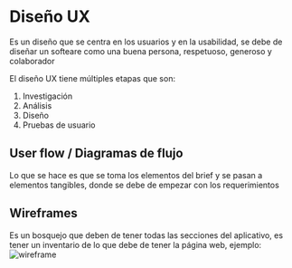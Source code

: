 # Diseño UX

Es un diseño que se centra en los usuarios y en la usabilidad, se debe de diseñar un softeare como una buena persona, respetuoso, generoso y colaborador

El diseño UX tiene múltiples etapas que son:

1. Investigación
2. Análisis
3. Diseño
4. Pruebas de usuario

## User flow / Diagramas de flujo

Lo que se hace es que se toma los elementos del brief y se pasan a elementos tangibles, donde se debe de empezar con los requerimientos

## Wireframes

Es un bosquejo que deben de tener todas las secciones del aplicativo, es tener un inventario de lo que debe de tener la página web, ejemplo:
![wireframe](wireframe.png)

